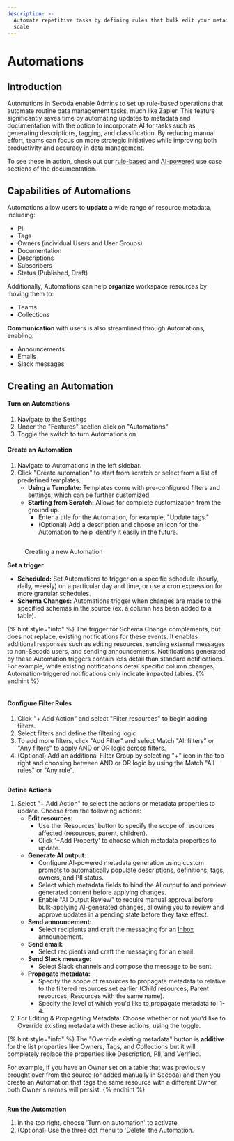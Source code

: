 ```yaml
---
description: >-
  Automate repetitive tasks by defining rules that bulk edit your metadata at
  scale
---
```


# Automations

## Introduction

Automations in Secoda enable Admins to set up rule-based operations that automate routine data management tasks, much like Zapier. This feature significantly saves time by automating updates to metadata and documentation with the option to incorporate AI for tasks such as generating descriptions, tagging, and classification. By reducing manual effort, teams can focus on more strategic initiatives while improving both productivity and accuracy in data management.

To see these in action, check out our [rule-based](automations/automations-use-cases.md) and [AI-powered](automations/ai-powered-automations.md) use case sections of the documentation.

## Capabilities of Automations

Automations allow users to **update** a wide range of resource metadata, including:

* PII
* Tags
* Owners (individual Users and User Groups)
* Documentation
* Descriptions
* Subscribers
* Status (Published, Draft)

Additionally, Automations can help **organize** workspace resources by moving them to:

* Teams
* Collections

**Communication** with users is also streamlined through Automations, enabling:

* Announcements
* Emails
* Slack messages

## Creating an Automation

#### **Turn on Automations**

1. Navigate to the Settings
2. Under the "Features" section click on "Automations"
3. Toggle the switch to turn Automations on

#### **Create an Automation**

1. Navigate to Automations in the left sidebar.
2. Click "Create automation" to start from scratch or select from a list of predefined templates.
   * **Using a Template:** Templates come with pre-configured filters and settings, which can be further customized.
   * **Starting from Scratch:** Allows for complete customization from the ground up.
     * Enter a title for the Automation, for example, "Update tags."
     * (Optional) Add a description and choose an icon for the Automation to help identify it easily in the future.

<figure><img src="https://secoda-public-media-assets.s3.amazonaws.com/d7832759-26dd-4e7c-98d6-afa0d4efe833.png" alt=""><figcaption><p>Creating a new Automation</p></figcaption></figure>

**Set a trigger**

* **Scheduled:** Set Automations to trigger on a specific schedule (hourly, daily, weekly) on a particular day and time, or use a cron expression for more granular schedules.
* **Schema Changes:** Automations trigger when changes are made to the specified schemas in the source (ex. a column has been added to a table).

{% hint style="info" %}
The trigger for Schema Change complements, but does not replace, existing notifications for these events. It enables additional responses such as editing resources, sending external messages to non-Secoda users, and sending announcements. Notifications generated by these Automation triggers contain less detail than standard notifications. For example, while existing notifications detail specific column changes, Automation-triggered notifications only indicate impacted tables.
{% endhint %}

<figure><img src="https://secoda-public-media-assets.s3.amazonaws.com/da78fb28-f602-4605-adbf-8c0b975a45de.png" alt=""><figcaption></figcaption></figure>

#### **Configure Filter Rules**

1. Click "+ Add Action" and select "Filter resources" to begin adding filters.
2. Select filters and define the filtering logic
3. To add more filters, click "Add Filter" and select Match "All filters" or "Any filters" to apply AND or OR logic across filters.
4. (Optional) Add an additional Filter Group by selecting "+" icon in the top right and choosing between AND or OR logic by using the Match "All rules" or "Any rule".

<figure><img src="https://secoda-public-media-assets.s3.amazonaws.com/8f6ff0b0-fd0c-433f-b5e8-2bda48e6e4e7.png" alt=""><figcaption></figcaption></figure>

**Define Actions**

1. Select "+ Add Action" to select the actions or metadata properties to update. Choose from the following actions:
   * **Edit resources:**
     * Use the 'Resources' button to specify the scope of resources affected (resources, parent, children).
     * Click '+Add Property' to choose which metadata properties to update.
   * **Generate AI output:**
     * Configure AI-powered metadata generation using custom prompts to automatically populate descriptions, definitions, tags, owners, and PII status.
     * Select which metadata fields to bind the AI output to and preview generated content before applying changes.
     * Enable "AI Output Review" to require manual approval before bulk-applying AI-generated changes, allowing you to review and approve updates in a pending state before they take effect.
   * **Send announcement:**
     * Select recipients and craft the messaging for an [Inbox](data-inbox.md) announcement.
   * **Send email:**
     * Select recipients and craft the messaging for an email.
   * **Send Slack message:**
     * Select Slack channels and compose the message to be sent.
   * **Propagate metadata:**
     * Specify the scope of resources to propagate metadata to relative to the filtered resources set earlier (Child resources, Parent resources, Resources with the same name).
     * Specify the level of which you'd like to propagate metadata to: 1-4.
2. For Editing & Propagating Metadata: Choose whether or not you'd like to Override existing metadata with these actions, using the toggle.

{% hint style="info" %}
The "Override existing metadata" button is **additive** for the list properties like Owners, Tags, and Collections but it will completely replace the properties like Description, PII, and Verified.

For example, if you have an Owner set on a table that was previously brought over from the source (or added manually in Secoda) and then you create an Automation that tags the same resource with a different Owner, both Owner's names will persist.
{% endhint %}

<figure><img src="https://secoda-public-media-assets.s3.amazonaws.com/797013cc-458b-4197-bada-49de462ec154.png" alt=""><figcaption></figcaption></figure>

**Run the Automation**

1. In the top right, choose 'Turn on automation' to activate.
2. (Optional) Use the three dot menu to 'Delete' the Automation.

<figure><img src="https://secoda-public-media-assets.s3.amazonaws.com/f2816848-c5ff-4a90-8d3d-f1a1b563efc0.png" alt=""><figcaption></figcaption></figure>

